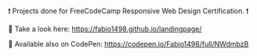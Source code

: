 ❗  Projects done for FreeCodeCamp Responsive Web Design Certification. ❗

👀 Take a look here: https://fabio1498.github.io/landingpage/ 

🔴 Available also on CodePen: https://codepen.io/Fabio1498/full/NWdmbzB

